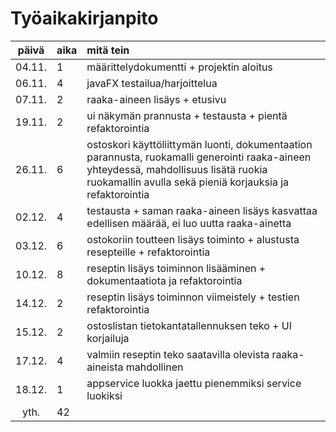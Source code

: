 # Työaikakirjanpito

| päivä  | aika | mitä tein |
| :-----:|:-----|:----------|
| 04.11. | 1    | määrittelydokumentti + projektin aloitus |
| 06.11. | 4    | javaFX testailua/harjoittelua |
| 07.11. | 2    | raaka-aineen lisäys + etusivu |
| 19.11. | 2    | ui näkymän prannusta + testausta + pientä refaktorointia |
| 26.11. | 6    | ostoskori käyttöliittymän luonti, dokumentaation parannusta, ruokamalli generointi raaka-aineen yhteydessä, mahdollisuus lisätä ruokia ruokamallin avulla  sekä pieniä korjauksia ja refaktorointia|
| 02.12. | 4    | testausta + saman raaka-aineen lisäys kasvattaa edellisen määrää, ei luo uutta raaka-ainetta |
| 03.12. | 6    | ostokoriin toutteen lisäys toiminto + alustusta resepteille + refaktorointia |
| 10.12. | 8    | reseptin lisäys toiminnon lisääminen + dokumentaatiota ja refaktorointia |
| 14.12. | 2    | reseptin lisäys toiminnon viimeistely + testien refaktorointia  |
| 15.12. | 2    | ostoslistan tietokantatallennuksen teko + UI korjailuja |
| 17.12. | 4    | valmiin reseptin teko saatavilla olevista raaka-aineista mahdollinen |
| 18.12. | 1    | appservice luokka jaettu pienemmiksi service luokiksi |
| yth.   | 42   |  |
